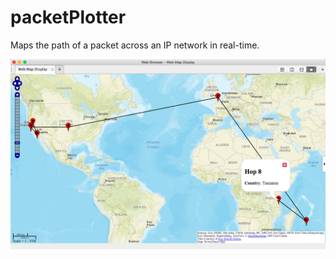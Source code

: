 # packetPlotter

Maps the path of a packet across an IP network in real-time.

![Alt text](Tanzania_map.png?raw=true "Optional Title")


